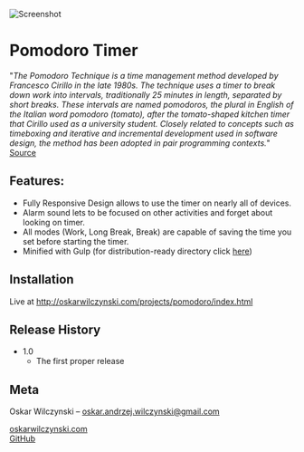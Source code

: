 ![Screenshot](https://snag.gy/bRZJwl.jpg)

# Pomodoro Timer
"_The Pomodoro Technique is a time management method developed by Francesco Cirillo in the late 1980s. 
The technique uses a timer to break down work into intervals, traditionally 25 minutes in length, separated by short breaks. 
These intervals are named pomodoros, the plural in English of the Italian word pomodoro (tomato), 
after the tomato-shaped kitchen timer that Cirillo used as a university student.
Closely related to concepts such as timeboxing and iterative and incremental development used in software design, 
the method has been adopted in pair programming contexts._"  
[Source](https://en.wikipedia.org/wiki/Pomodoro_Technique)

## Features:
* Fully Responsive Design allows to use the timer on nearly all of devices.
* Alarm sound lets to be focused on other activities and forget about looking on timer.
* All modes (Work, Long Break, Break) are capable of saving the time you set before starting the timer.
* Minified with Gulp (for distribution-ready directory click [here](https://github.com/oskarwilczynski/portfolio-site/tree/master/dist/projects/pomodoro))

## Installation
Live at http://oskarwilczynski.com/projects/pomodoro/index.html
## Release History

* 1.0
    * The first proper release

## Meta

Oskar Wilczynski – oskar.andrzej.wilczynski@gmail.com

[oskarwilczynski.com](http://oskarwilczynski.com/)<br/>
[GitHub](https://github.com/oskarwilczynski)
